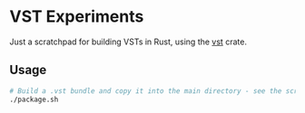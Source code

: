 # VST Experiments

Just a scratchpad for building VSTs in Rust, using the [vst](https://crates.io/crates/vst) crate.

## Usage

```bash
# Build a .vst bundle and copy it into the main directory - see the script for details
./package.sh
```
